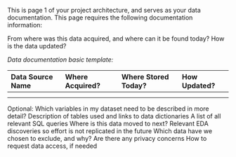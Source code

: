 This is page 1 of your project architecture, and serves as your data documentation. This page requires the following documentation information:

From where was this data acquired, and where can it be found today?
How is the data updated?

*Data documentation basic template:*

| Data Source Name | Where Acquired? | Where Stored Today? | How Updated? |
| :-- | :-- | :-- | :--|
|  |  |  |  |
|  |  |  |  |

Optional:
Which variables in my dataset need to be described in more detail?
Description of tables used and links to data dictionaries
A list of all relevant SQL queries
Where is this data moved to next?
Relevant EDA discoveries so effort is not replicated in the future
Which data have we chosen to exclude, and why?
Are there any privacy concerns
How to request data access, if needed
